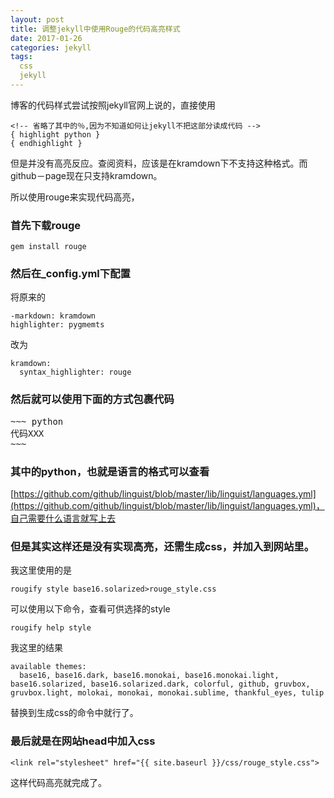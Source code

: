 ```yaml
---
layout: post
title: 调整jekyll中使用Rouge的代码高亮样式
date: 2017-01-26
categories: jekyll
tags:
  css
  jekyll
---
```


博客的代码样式尝试按照jekyll官网上说的，直接使用

~~~
<!-- 省略了其中的％,因为不知道如何让jekyll不把这部分读成代码 -->
{ highlight python }
{ endhighlight }
~~~

但是并没有高亮反应。查阅资料，应该是在kramdown下不支持这种格式。而github－page现在只支持kramdown。

所以使用rouge来实现代码高亮，

### 首先下载rouge

~~~
gem install rouge
~~~

### 然后在_config.yml下配置

将原来的

~~~
-markdown: kramdown
highlighter: pygmemts
~~~

改为

~~~
kramdown:
  syntax_highlighter: rouge
~~~

### 然后就可以使用下面的方式包裹代码

<pre>
~~~ python
代码XXX
~~~
</pre>

### 其中的python，也就是语言的格式可以查看
[https://github.com/github/linguist/blob/master/lib/linguist/languages.yml](https://github.com/github/linguist/blob/master/lib/linguist/languages.yml)，自己需要什么语言就写上去

### 但是其实这样还是没有实现高亮，还需生成css，并加入到网站里。
我这里使用的是

~~~
rougify style base16.solarized>rouge_style.css
~~~

可以使用以下命令，查看可供选择的style

~~~
rougify help style
~~~

我这里的结果

~~~
available themes:
  base16, base16.dark, base16.monokai, base16.monokai.light, base16.solarized, base16.solarized.dark, colorful, github, gruvbox, gruvbox.light, molokai, monokai, monokai.sublime, thankful_eyes, tulip
~~~

替换到生成css的命令中就行了。

### 最后就是在网站head中加入css

~~~
<link rel="stylesheet" href="{{ site.baseurl }}/css/rouge_style.css">
~~~

这样代码高亮就完成了。
